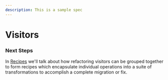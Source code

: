 ```yaml
---
description: This is a sample spec
---
```


# Visitors

### Next Steps

In [Recipes](recipes.md) we'll talk about how refactoring visitors can be grouped together to form recipes which encapsulate individual operations into a suite of transformations to accomplish a complete migration or fix.

